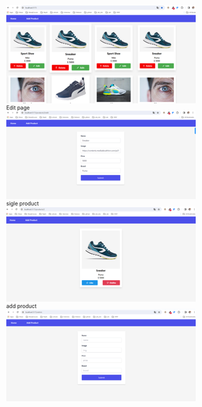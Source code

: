 
![alt text](image-1.png)
Edit page
![alt text](image-2.png)
sigle product
![alt text](image-3.png)
add product
![alt text](image-4.png)